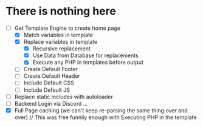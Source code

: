 # There is nothing here

- [ ] Get Template Engine to create home page
    - [X] Match variables in template
    - [X] Replace variables in template
        - [X] Recursive replacement
        - [X] Use Data from Database for replacements
        - [X] Execute any PHP in templates before output
    - [ ] Create Default Footer
    - [ ] Create Default Header
    - [ ] Include Default CSS
    - [ ] Include Default JS
- [ ] Replace static includes with autoloader
- [ ] Backend Login via Discord
...
- [X] Full Page caching (we can't keep re-parsing the same thing over and over) // This was free funnily enough with Executing PHP in the template
